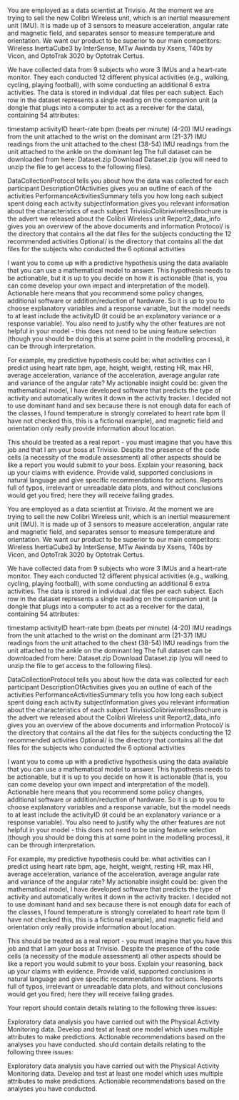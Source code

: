 You are employed as a data scientist at Trivisio. At the moment we are trying to sell the new Colibri Wireless unit, which is an inertial measurement unit (IMU). It is made up of 3 sensors to measure acceleration, angular rate and magnetic field, and separates sensor to measure temperature and orientation. 
We want our product to be superior to our main competitors: Wireless InertiaCube3 by InterSense, MTw Awinda by Xsens, T40s by Vicon, and OptoTrak 3020 by Optotrak Certus. 

We have collected data from 9 subjects who wore 3 IMUs and a heart-rate monitor. They each conducted 12 different physical activities (e.g., walking, cycling, playing football), with some conducting an additional 6 extra activities. 
The data is stored in individual .dat files per each subject. Each row in the dataset represents a single reading on the companion unit (a dongle that plugs into a computer to act as a receiver for the data), containing 54 attributes:

timestamp
activityID
heart-rate bpm (beats per minute)
(4-20) IMU readings from the unit attached to the wrist on the dominant arm
(21-37) IMU readings from the unit attached to the chest
(38-54) IMU readings from the unit attached to the ankle on the dominant leg
The full dataset can be downloaded from here: Dataset.zip Download Dataset.zip (you will need to unzip the file to get access to the following files).

DataCollectionProtocol tells you about how the data was collected for each participant
DescriptionOfActivities gives you an outline of each of the activities
PerformanceActivitiesSummary tells you how long each subject spent doing each activity
subjectInformation gives you relevant information about the characteristics of each subject
TrivisioColibriwirelessBrochure is the advert we released about the Colibri Wireless unit
Report2_data_info gives you an overview of the above documents and information
Protocol/ is the directory that contains all the dat files for the subjects conducting the 12 recommended activities
Optional/ is the directory that contains all the dat files for the subjects who conducted the 6 optional activities
 

I want you to come up with a predictive hypothesis using the data available that you can use a mathematical model to answer. This hypothesis needs to be actionable, but it is up to you decide on how it is actionable (that is, you can come develop your own impact and interpretation of the model). 
Actionable here means that you recommend some policy changes, additional software or addition/reduction of hardware. So it is up to you to choose explanatory variables and a response variable, but the model needs to at least include the activityID (it could be an explanatory variance or a response variable). 
You also need to justify why the other features are not helpful in your model - this does not need to be using feature selection (though you should be doing this at some point in the modelling process), it can be through interpretation. 

For example, my predictive hypothesis could be: what activities can I predict using heart rate bpm, age, height, weight, resting HR, max HR, average acceleration, variance of the acceleration, average angular rate and variance of the angular rate? My actionable insight could be: given the mathematical model, I have developed software that predicts the type of activity and automatically writes it down in the activity tracker. 
I decided not to use dominant hand and sex because there is not enough data for each of the classes, I found temperature is strongly correlated to heart rate bpm (I have not checked this, this is a fictional example), and magnetic field and orientation only really provide information about location. 

This should be treated as a real report - you must imagine that you have this job and that I am your boss at Trivisio. Despite the presence of the code cells (a necessity of the module assessment) all other aspects should be like a report you would submit to your boss. Explain your reasoning, back up your claims with evidence. 
Provide valid, supported conclusions in natural language and give specific recommendations for actions. Reports full of typos, irrelevant or unreadable data plots, and without conclusions would get you fired; here they will receive failing grades.

 

You are employed as a data scientist at Trivisio. At the moment we are trying to sell the new Colibri Wireless unit, which is an inertial measurement unit (IMU). It is made up of 3 sensors to measure acceleration, angular rate and magnetic field, and separates sensor to measure temperature and orientation. We want our product to be superior to our main competitors: Wireless InertiaCube3 by InterSense, MTw Awinda by Xsens, T40s by Vicon, and OptoTrak 3020 by Optotrak Certus. 

 

We have collected data from 9 subjects who wore 3 IMUs and a heart-rate monitor. They each conducted 12 different physical activities (e.g., walking, cycling, playing football), with some conducting an additional 6 extra activities. The data is stored in individual .dat files per each subject. Each row in the dataset represents a single reading on the companion unit (a dongle that plugs into a computer to act as a receiver for the data), containing 54 attributes:

timestamp
activityID
heart-rate bpm (beats per minute)
(4-20) IMU readings from the unit attached to the wrist on the dominant arm
(21-37) IMU readings from the unit attached to the chest
(38-54) IMU readings from the unit attached to the ankle on the dominant leg
The full dataset can be downloaded from here: Dataset.zip Download Dataset.zip (you will need to unzip the file to get access to the following files).

DataCollectionProtocol tells you about how the data was collected for each participant
DescriptionOfActivities gives you an outline of each of the activities
PerformanceActivitiesSummary tells you how long each subject spent doing each activity
subjectInformation gives you relevant information about the characteristics of each subject
TrivisioColibriwirelessBrochure is the advert we released about the Colibri Wireless unit
Report2_data_info gives you an overview of the above documents and information
Protocol/ is the directory that contains all the dat files for the subjects conducting the 12 recommended activities
Optional/ is the directory that contains all the dat files for the subjects who conducted the 6 optional activities
 

I want you to come up with a predictive hypothesis using the data available that you can use a mathematical model to answer. This hypothesis needs to be actionable, but it is up to you decide on how it is actionable (that is, you can come develop your own impact and interpretation of the model). Actionable here means that you recommend some policy changes, additional software or addition/reduction of hardware. So it is up to you to choose explanatory variables and a response variable, but the model needs to at least include the activityID (it could be an explanatory variance or a response variable). You also need to justify why the other features are not helpful in your model - this does not need to be using feature selection (though you should be doing this at some point in the modelling process), it can be through interpretation. 

For example, my predictive hypothesis could be: what activities can I predict using heart rate bpm, age, height, weight, resting HR, max HR, average acceleration, variance of the acceleration, average angular rate and variance of the angular rate? My actionable insight could be: given the mathematical model, I have developed software that predicts the type of activity and automatically writes it down in the activity tracker. I decided not to use dominant hand and sex because there is not enough data for each of the classes, I found temperature is strongly correlated to heart rate bpm (I have not checked this, this is a fictional example), and magnetic field and orientation only really provide information about location. 

This should be treated as a real report - you must imagine that you have this job and that I am your boss at Trivisio. Despite the presence of the code cells (a necessity of the module assessment) all other aspects should be like a report you would submit to your boss. Explain your reasoning, back up your claims with evidence. Provide valid, supported conclusions in natural language and give specific recommendations for actions. Reports full of typos, irrelevant or unreadable data plots, and without conclusions would get you fired; here they will receive failing grades.

 

Your report should contain details relating to the following three issues:

Exploratory data analysis you have carried out with the Physical Activity Monitoring data.
Develop and test at least one model which uses multiple attributes to make predictions.
Actionable recommendations based on the analyses you have conducted. should contain details relating to the following three issues:

Exploratory data analysis you have carried out with the Physical Activity Monitoring data.
Develop and test at least one model which uses multiple attributes to make predictions.
Actionable recommendations based on the analyses you have conducted.

